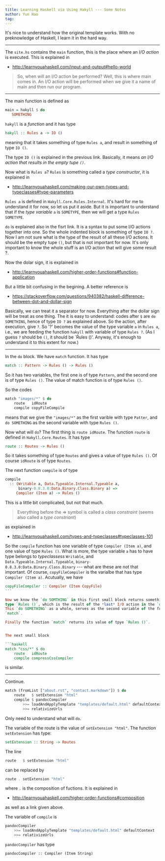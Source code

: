 ```yaml
---
title: Learning Haskell via Using Hakyll --- Some Notes
author: Yun Hao
tag:
---
```


It's nice to understand how the original template works. With no preknowledge of
Haskell, I learn it in the hard way.

<!--more-->

- - - - - - - - - - 

The `site.hs` contains the `main` function,
this is the place where an *I/O action* is executed. This is explained in

* <http://learnyouahaskell.com/input-and-output#hello-world>

> So, when will an I/O action be performed? Well, this is where main comes in.
> An I/O action will be performed when we give it a name of main and then
> run our program.

- - - - - - - - - - 

The main function is defined as 

```haskell
main = hakyll $ do
   SOMETHING
```

`hakyll` is a *function* and it has type

```haskell
hakyll :: Rules a -> IO ()
```

meaning that it takes something of type `Rules a`, and result in something
of type `IO ()`.

The type `IO ()` is explained in the previous link. Basically,
it means *an I/O action that results in the empty tupe `()`*.

Now what is `Rules a`? `Rules` is something called a *type constructor*,
it is explained in

* <http://learnyouahaskell.com/making-our-own-types-and-typeclasses#type-parameters>

`Rules a` is defined in `Hakyll.Core.Rules.Internal`.
It's hard for me to understand it for now, so let us put it aside.
But it is important to understand that if the *type variable* `a`
is `SOMETYPE`, then we will get a type `Rules SOMETYPE`.

`do` is explained also in the fisrt link. It is a syntax to put
some I/O actions together into one. So the whole indented block is something
of type `IO ?`. Now I am not sure what is the type of the result of all these
I/O actions. It should be the empty tupe `()`, but that is not important for
now. It's only important to know the whole stuff is an I/O action that will
give some result ?.

Now the dolar sign, it is explained in 

* <http://learnyouahaskell.com/higher-order-functions#function-application>

But a little bit confusing in the begining. A better reference is

* <https://stackoverflow.com/questions/940382/haskell-difference-between-dot-and-dollar-sign>

Basically, we can treat it a separator for now. Everything after the dollar sign
will be treat as one thing. The it is easy to understand: codes after `$` are
`do SOMETHING`, hence of type `IO ?` as explained above. So the action,
after execution, give `?`. So '?' becomes the value of the type variable `a` in
`Rules a`, i.e., we are feeding the function `hakyll` with variable of type
`Rules ?`. (As I guess `?` should be `()`, it should be `Rules ()'. Anyway,
it's enough to understand it to this extent for now.) 

- - - - - - - - - - 

In the `do` block. We have `match` function. It has type

```haskell
match :: Pattern -> Rules () -> Rules ()
```

So it has two variables, the first one is of type `Pattern`,
and the second one is of type `Rules ()`. The value of match function is of
type `Rules ()`.

So the codes

```haskell
match "images/*" $ do
    route   idRoute
    compile copyFileCompile
```

means that we give the `"images/*"` as the first varible with type `Patter`,
and `do SOMETHING` as the second variable with type `Rules ()`.

Now what will `do`? The first thing is `route idRoute`. The function `route`
is defined in `Hakyll.Core.Routes`. It has type

```haskell
route :: Routes -> Rules ()
```

So it takes something of type `Routes` and gives a value of type `Rules ()`.
Of course `idRoute` is of type `Routes`.

The next function `compile` is of type

```haskell
compile
  :: (Writable a, Data.Typeable.Internal.Typeable a,
      binary-0.8.3.0:Data.Binary.Class.Binary a) =>
     Compiler (Item a) -> Rules ()
```

This is a little bit complicated, but not that much.

> Everything before the => symbol is called a *class constraint* 
(seems also called a *type constriant*)

as explained in

* <http://learnyouahaskell.com/types-and-typeclasses#typeclasses-101>

So the `compile` function has one variable of type `Compiler (Item a)`, and
one value of type `Rules ()`. What is more, the type variable `a` has to have
type belongs to *typeclassess* `Writable`, and `Data.Typeable.Internal.Typeable`,
`binary-0.8.3.0:Data.Binary.Class.Binary` ---
what are these are not that important. Of course, `copyFileCompiler`
is the varialbe that has type `Compiler (Item a)`. Acutually, we have

```haskell
copyFileCompiler :: Compiler (Item CopyFile)
'''

Now we know the `do SOMTHING` in this first small block returns something of
type `Rules ()`, which is the result of the *last* I/O action in the `do` list.
This `do SOMETHING` as a whole, serves as the second variable of the function
`match`.

Finally the function `match` returns its value of tpye `Rules ()`.


The next small block

```haskell
match "css/*" $ do
    route   idRoute
    compile compressCssCompiler
```
is similar.

- - - - - - - - - - 

Continue.

```haskell
match (fromList ["about.rst", "contact.markdown"]) $ do
    route   $ setExtension "html"
    compile $ pandocCompiler
        >>= loadAndApplyTemplate "templates/default.html" defaultContext
        >>= relativizeUrls
```

Only need to understand what will `do`.

The variable of the route is the value of `setExtension "html"`. The function
`setExtension` has type:

```haskell
setExtension :: String -> Routes
```

The line

```haskell
route   $ setExtension "html"
``` 

can be replaced by

```haskell
route . setExtension "html"
```

where `.` is the composition of fuctions. It is explained in

* <http://learnyouahaskell.com/higher-order-functions#composition>

as well as a link given above.

The variable of `compile` is

```haskell
pandocCompiler
    >>= loadAndApplyTemplate "templates/default.html" defaultContext
    >>= relativizeUrls
```

`pandocCompiler` has type

```hasekll
pandocCompiler :: Compiler (Item String)
```




